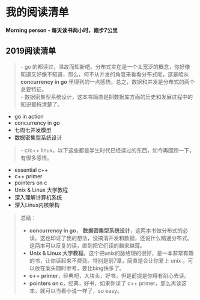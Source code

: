 # 我的阅读清单
**Morning person - 每天读书两小时，跑步7公里**  

  
## 2019阅读清单

> \- go 的都读过，温故而知新吧。分布式实在是一个太宽泛的概念，你好像知道又好像不知道，那么，何不从并发的角度来看看分布式呢，这是咱从 **concurrency in go** 里得到的一点感悟。总之，数据和并发是分布式的两个总要特征。  
> \- 数据密集型系统设计，这本书简直是把数据库方面的历史和发展过程中的知识都捋清楚了。  
- go in action 
- concurrency in go
- 七周七并发模型
- 数据密集型系统设计

> \- c/c++  linux，以下这些都是学生时代已经读过的东西，如今再回顾一下，有很多感悟。
- essential c++
- c++ primer
- pointers on c
- Unix & Linux 大学教程
- 深入理解计算机系统
- 深入Linux内核架构


> 总结：  
> - **concurrency in go**， **数据密集型系统设计**，这两本书做分布式的必读。这也印证了我的想法，没搞清并发和数据，还说什么精通分布式。 这两本可以反复的读，直到把它们读的越来越薄。 
> - **Unix & Linux 大学教程**，这个把unix的脉络理的很好，是一本非常有趣的书，让你读起来不费劲。特别是前7章，简直是会让你爱上 unix 。可以放在案头随时参考，要比bing快多了。
> - **c++ primer**，经典吧，大块头，好书，但是前提是你得有耐心去读。
> - **pointers on c**，经典，好书，如果你读了 c++ primer，那么再读这本，就可以当看小说一样了，so easy。



